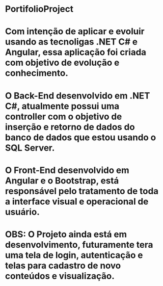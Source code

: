 # PortifolioProject

# Com intenção de aplicar e evoluir usando as tecnoligas .NET C# e Angular, essa aplicação foi criada com objetivo de evolução e conhecimento.

# O Back-End desenvolvido em .NET C#, atualmente possui uma controller com o objetivo de inserção e retorno de dados do banco de dados que estou usando o SQL Server.

# O Front-End desenvolvido em Angular e o Bootstrap, está responsável pelo tratamento de toda a interface visual e operacional de usuário.


# OBS: O Projeto ainda está em desenvolvimento, futuramente tera uma tela de login, autenticação e telas para cadastro de novo conteúdos e visualização.
